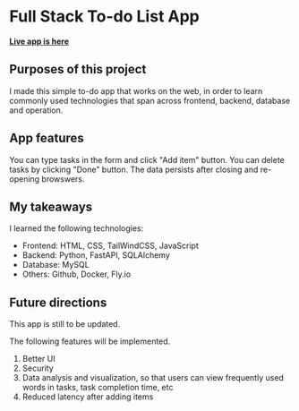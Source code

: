 
# Full Stack To-do List App
**[Live app is here](https://tatz884.github.io/To-do-list/todo-list.html)**
## Purposes of this project
I made this simple to-do app that works on the web, in order to learn commonly used technologies that span across frontend, backend, database and operation.

## App features
You can type tasks in the form and click "Add item" button.
You can delete tasks by clicking "Done" button.
The data persists after closing and re-opening browswers.

## My takeaways
I learned the following technologies:

- Frontend: HTML, CSS, TailWindCSS, JavaScript
- Backend: Python, FastAPI, SQLAlchemy
- Database: MySQL
- Others: Github, Docker, Fly.io

## Future directions

This app is still to be updated.

The following features will be implemented.
1. Better UI
2. Security
3. Data analysis and visualization, so that users can view frequently used words in tasks, task completion time, etc
4. Reduced latency after adding items
